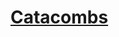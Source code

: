 # [Catacombs](https://www.mousehuntgame.com/preferences.php?tab=mousehunt-improved-settings#mousehunt-improved-settings-location-hud)
